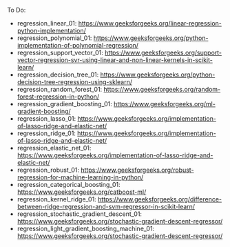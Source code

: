 To Do:
- regression_linear_01: https://www.geeksforgeeks.org/linear-regression-python-implementation/
- regression_polynomial_01: https://www.geeksforgeeks.org/python-implementation-of-polynomial-regression/
- regression_support_vector_01: https://www.geeksforgeeks.org/support-vector-regression-svr-using-linear-and-non-linear-kernels-in-scikit-learn/
- regression_decision_tree_01: https://www.geeksforgeeks.org/python-decision-tree-regression-using-sklearn/
- regression_random_forest_01: https://www.geeksforgeeks.org/random-forest-regression-in-python/
- regression_gradient_boosting_01: https://www.geeksforgeeks.org/ml-gradient-boosting/
- regression_lasso_01: https://www.geeksforgeeks.org/implementation-of-lasso-ridge-and-elastic-net/
- regression_ridge_01: https://www.geeksforgeeks.org/implementation-of-lasso-ridge-and-elastic-net/
- regression_elastic_net_01: https://www.geeksforgeeks.org/implementation-of-lasso-ridge-and-elastic-net/
- regression_robust_01: https://www.geeksforgeeks.org/robust-regression-for-machine-learning-in-python/
- regression_categorical_boosting_01: https://www.geeksforgeeks.org/catboost-ml/
- regression_kernel_ridge_01: https://www.geeksforgeeks.org/difference-between-ridge-regression-and-svm-regressor-in-scikit-learn/
- regression_stochastic_gradient_descent_01: https://www.geeksforgeeks.org/stochastic-gradient-descent-regressor/
- regression_light_gradient_boosting_machine_01: https://www.geeksforgeeks.org/stochastic-gradient-descent-regressor/